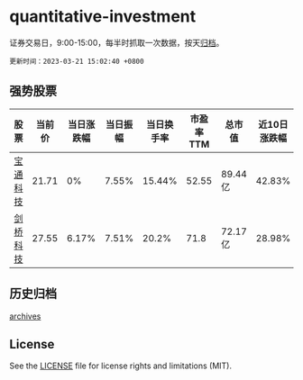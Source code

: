 # quantitative-investment

证券交易日，9:00-15:00，每半时抓取一次数据，按天[归档](archives)。

`更新时间：2023-03-21 15:02:40 +0800`

## 强势股票

|股票|当前价|当日涨跌幅|当日振幅|当日换手率|市盈率TTM|总市值|近10日涨跌幅|
|----|----|----|----|----|----|----|----|
|[宝通科技](https://xueqiu.com/S/SZ300031)|21.71|0%|7.55%|15.44%|52.55|89.44亿|42.83%|
|[剑桥科技](https://xueqiu.com/S/SH603083)|27.55|6.17%|7.51%|20.2%|71.8|72.17亿|28.98%|

## 历史归档

[archives](archives)

## License

See the [LICENSE](LICENSE) file for license rights and limitations (MIT).
